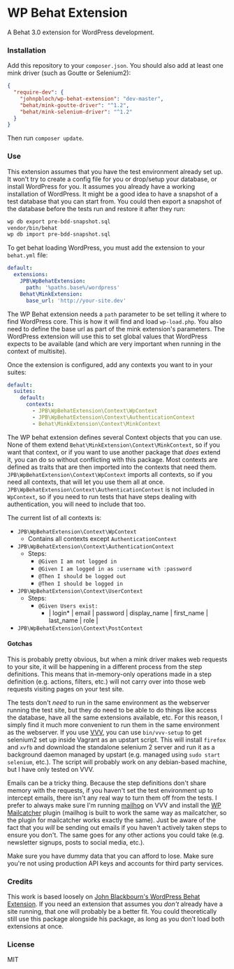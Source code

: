 # WP Behat Extension

A Behat 3.0 extension for WordPress development.

### Installation

Add this repository to your `composer.json`. You should also add at least one mink driver (such as Goutte or Selenium2):

```json
{
  "require-dev": {
    "johnpbloch/wp-behat-extension": "dev-master",
    "behat/mink-goutte-driver": "^1.2",
    "behat/mink-selenium-driver": "^1.2"
  }
}
```

Then run `composer update`.

### Use

This extension assumes that you have the test environment already set up. It won't try to create a config file for you or drop/setup your database, or install WordPress for you. It assumes you already have a working installation of WordPress. It might be a good idea to have a snapshot of a test database that you can start from. You could then export a snapshot of the database before the tests run and restore it after they run:

```sh
wp db export pre-bdd-snapshot.sql
vendor/bin/behat
wp db import pre-bdd-snapshot.sql
```

To get behat loading WordPress, you must add the extension to your `behat.yml` file:

```yaml
default:
  extensions:
    JPB\WpBehatExtension:
      path: '%paths.base%/wordpress'
    Behat\MinkExtension:
      base_url: 'http://your-site.dev'
```

The WP Behat extension needs a `path` parameter to be set telling it where to find WordPress core. This is how it will find and load `wp-load.php`. You also need to define the base url as part of the mink extension's parameters. The WordPress extension will use this to set global values that WordPress expects to be available (and which are very important when running in the context of multisite).

Once the extension is configured, add any contexts you want to in your suites:

```yaml
default:
  suites:
    default:
      contexts:
        - JPB\WpBehatExtension\Context\WpContext
        - JPB\WpBehatExtension\Context\AuthenticationContext
        - Behat\MinkExtension\Context\MinkContext
```

The WP behat extension defines several Context objects that you can use. None of them extend `Behat\MinkExtension\Context\MinkContext`, so if you want that context, or if you want to use another package that *does* extend it, you can do so without conflicting with this package. Most contexts are defined as traits that are then imported into the contexts that need them. `JPB\WpBehatExtension\Context\WpContext` imports all contexts, so if you need all contexts, that will let you use them all at once. `JPB\WpBehatExtension\Context\AuthenticationContext` is not included in `WpContext`, so if you need to run tests that have steps dealing with authentication, you will need to include that too.

The current list of all contexts is:

- `JPB\WpBehatExtension\Context\WpContext`
  - Contains all contexts except `AuthenticationContext`
- `JPB\WpBehatExtension\Context\AuthenticationContext`
  - Steps:
    - `@Given I am not logged in`
    - `@Given I am logged in as :username with :password`
    - `@Then I should be logged out`
    - `@Then I should be logged in`
- `JPB\WpBehatExtension\Context\UserContext`
  - Steps:
    - `@Given Users exist:`
      - | login* | email | password | display_name | first_name | last_name | role |
- `JPB\WpBehatExtension\Context\PostContext`

#### Gotchas

This is probably pretty obvious, but when a mink driver makes web requests to your site, it will be happening in a different process from the step definitions. This means that in-memory-only operations made in a step definition (e.g. actions, filters, etc.) will not carry over into those web requests visiting pages on your test site.

The tests don't *need* to run in the same environment as the webserver running the test site, but they do need to be able to do things like access the database, have all the same extensions available, etc. For this reason, I simply find it much more convenient to run them in the same environment as the webserver. If you use [VVV](https://github.com/Varying-Vagrant-Vagrants/VVV), you can use `bin/vvv-setup` to get selenium2 set up inside Vagrant as an upstart script. This will install `firefox` and `xvfb` and download the standalone selenium 2 server and run it as a background daemon managed by upstart (e.g. managed using `sudo start selenium`, etc.). The script will probably work on any debian-based machine, but I have only tested on VVV.

Emails can be a tricky thing. Because the step definitions don't share memory with the requests, if you haven't set the test environment up to intercept emails, there isn't any real way to turn them off from the tests. I prefer to always make sure I'm running [mailhog](https://github.com/mailhog/MailHog) on VVV and install the [WP Mailcatcher](https://wordpress.org/plugins/mailcatcher/) plugin (mailhog is built to work the same way as mailcatcher, so the plugin for mailcatcher works exactly the same). Just be aware of the fact that you *will* be sending out emails if you haven't actively taken steps to ensure you don't. The same goes for any other actions you could take (e.g. newsletter signups, posts to social media, etc.).

Make sure you have dummy data that you can afford to lose. Make sure you're not using production API keys and accounts for third party services.

### Credits

This work is based loosely on [John Blackbourn's WordPress Behat Extension](https://github.com/johnbillion/WordPressBehatExtension). If you need an extension that assumes you *don't* already have a site running, that one will probably be a better fit. You could theoretically still use this package alongside his package, as long as you don't load both extensions at once.

### License

MIT